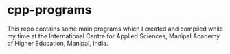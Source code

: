 # cpp-programs
This repo contains some main programs which I created and compiled while my time at the International Centre for Applied Sciences, Manipal Academy of Higher Education, Manipal, India.
